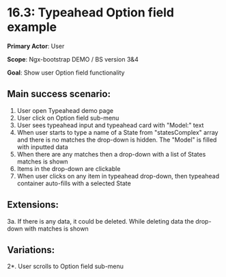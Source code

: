 16.3: Typeahead Option field example
====================================
**Primary Actor**: User

**Scope**: Ngx-bootstrap DEMO / BS version 3&4

**Goal**: Show user Option field functionality

Main success scenario:
----------------------
1. User open Typeahead demo page
2. User click on Option field sub-menu
3. User sees typeahead input and typeahead card with "Model:" text
4. When user starts to type a name of a State from "statesComplex" array and there is no matches the drop-down is hidden. The "Model" is filled with inputted data
5. When there are any matches then a drop-down with a list of States matches is shown
6. Items in the drop-down are clickable
7. When user clicks on any item in typeahead drop-down, then typeahead container auto-fills with a selected State

Extensions:
-----------
3a. If there is any data, it could be deleted. While deleting data the drop-down with matches is shown

Variations:
-----------
2*. User scrolls to Option field sub-menu
